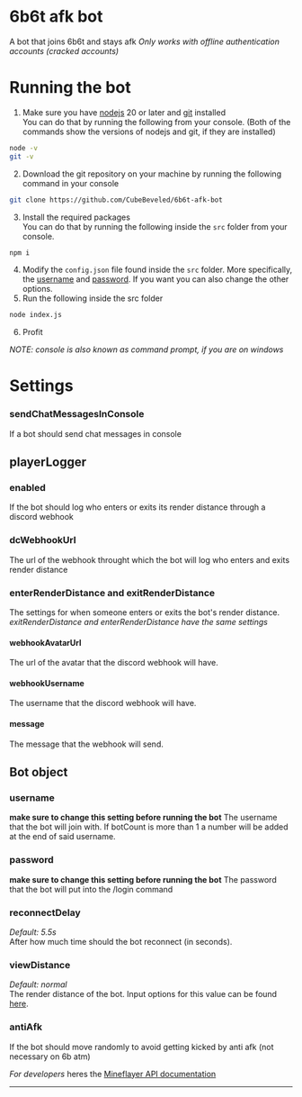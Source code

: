# 6b6t afk bot
A bot that joins 6b6t and stays afk
*Only works with offline authentication accounts (cracked accounts)*

# Running the bot
1. Make sure you have [nodejs](https://nodejs.org/en) 20 or later and [git](https://git-scm.com/) installed<br>
You can do that by running the following from your console. (Both of the commands show the versions of nodejs and git, if they are installed)
```sh
node -v
git -v
```
2. Download the git repository on your machine by running the following command in your console
```sh
git clone https://github.com/CubeBeveled/6b6t-afk-bot
```
3. Install the required packages<br>
You can do that by running the following inside the `src` folder from your console.
```sh
npm i
```
4. Modify the `config.json` file found inside the `src` folder. More specifically, the [username](https://github.com/CubeBeveled/6b6t-afk-bot?tab=readme-ov-file#username) and [password](https://github.com/CubeBeveled/6b6t-afk-bot?tab=readme-ov-file#username). If you want you can also change the other options.
5. Run the following inside the src folder
```sh
node index.js
```
6. Profit

*NOTE: console is also known as command prompt, if you are on windows*
# Settings
### sendChatMessagesInConsole
If a bot should send chat messages in console

## playerLogger
### enabled
If the bot should log who enters or exits its render distance through a discord webhook

### dcWebhookUrl
The url of the webhook throught which the bot will log who enters and exits render distance

### enterRenderDistance and exitRenderDistance
The settings for when someone enters or exits the bot's render distance.<br>
*exitRenderDistance and enterRenderDistance have the same settings*

#### webhookAvatarUrl
The url of the avatar that the discord webhook will have.

#### webhookUsername
The username that the discord webhook will have.

#### message
The message that the webhook will send.

## Bot object
### username
**make sure to change this setting before running the bot**
The username that the bot will join with. If botCount is more than 1 a number will be added at the end of said username.

### password
**make sure to change this setting before running the bot**
The password that the bot will put into the /login command

### reconnectDelay
*Default: 5.5s*<br>
After how much time should the bot reconnect (in seconds).

### viewDistance
*Default: normal*<br>
The render distance of the bot. Input options for this value can be found [here](https://github.com/PrismarineJS/mineflayer/blob/master/docs/api.md#botsettingsviewdistance).

### antiAfk
If the bot should move randomly to avoid getting kicked by anti afk (not necessary on 6b atm)

*For developers* heres the [Mineflayer API documentation](https://github.com/PrismarineJS/mineflayer/blob/master/docs/api.md)

___